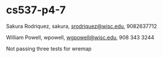 # cs537-p4-7

Sakura Rodriquez, sakura, srodriquez@wisc.edu, 9082637712

William Powell, wpowell, wgpowell@wisc.edu, 908 343 3244

Not passing three tests for wremap
